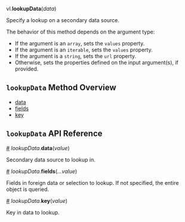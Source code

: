 vl.<b>lookupData</b>(<em>data</em>)

Specify a lookup on a secondary data source.

The behavior of this method depends on the argument type:

- If the argument is an <code>array</code>, sets the <code>values</code> property.
- If the argument is an <code>iterable</code>, sets the <code>values</code> property.
- If the argument is a <code>string</code>, sets the <code>url</code> property.
- Otherwise, sets the properties defined on the input argument(s), if provided.

## <code>lookupData</code> Method Overview

* <a href="#data">data</a>
* <a href="#fields">fields</a>
* <a href="#key">key</a>

## <code>lookupData</code> API Reference

<a id="data" href="#data">#</a>
<em>lookupData</em>.<b>data</b>(<em>value</em>)

Secondary data source to lookup in.

<a id="fields" href="#fields">#</a>
<em>lookupData</em>.<b>fields</b>(<em>...value</em>)

Fields in foreign data or selection to lookup. If not specified, the entire object is queried.

<a id="key" href="#key">#</a>
<em>lookupData</em>.<b>key</b>(<em>value</em>)

Key in data to lookup.

